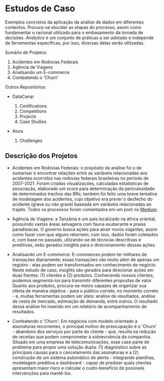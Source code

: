 # Estudos de Caso

Exemplos concretos da aplicação da análise de dados em diferentes contextos. Procura-se elucidar as etapas do processo, assim como fundamentar o racional utilizado para o embasamento da tomada de decisões. <em>Analytics</em> é um conjunto de práticas a ser adotado e independe de ferramentas específicas, por isso, diversas delas serão utilizadas.

Sumário de Projetos:
1. Acidentes em Rodovias Federais
2. Agência de Viagens
3. Analisando um E-commerce
4. Combatendo o 'Churn'

Outros Repositórios:
* DataCamp
  1. Certifications
  2. Competitions
  3. Projects
  4. Case Studies

* Alura
  1. Challenges
   

## Descrição dos Projetos

* Acidentes em Rodovias Federais: o propósito da análise foi o de sumarisar e encontrar relações entre as variáveis relacionadas aos acidentes ocorridos nas rodovias federais brasileiras no período de 2007-2021. Foram criadas visualizações, calculadas estatísticas de associação, elaborado um score para determinação da periculosidade de determinados trechos das BRs; também foi feito uma breve tentativa de modelagem dos acidentes, cujo objetivo era prever o desfecho do acidente (grave ou não grave) baseada em variáveis relacionadas ao trajeto. Todos os processos foram comentados em um post no [Medium](https://medium.com/@viniciusbelchior0/analisando-os-acidentes-em-rodovias-federais-2007-2021-7ad57aabb10f).

* Agência de Viagens: a Tanzânia é um país localizado na áfrica oriental, possuindo vastas áreas selvagens com fauna exuberante e praias paradisíacas. O governo busca ações para atrair novos viajantes, assim como fazer com que alguns retornem; com isso, dados foram coletados e, com base no passado, utlizando-se de técnicas descritivas e preditivas, seão gerados insights para o direcionamento dessas ações.

* Analisando um E-commerce: E-commerces podem ter milhares de transações diariamente; essas transações vão muito além de apenas um registro - elas podem ser transformados em conhecimento de negócio. Neste estudo de caso, insights são gerados para direcionar ações em duas frentes: (1) clientes e (2) produtos. Conhecendo nossos clientes, podemos segmentá-los para transmitir diferentes propostas de valor. Quanto aos produtos, procura-se meios capazes de organizar sua oferta de maneira objetiva - para o público correto, no momento correto - e, muitas ferramentas podem ser úteis: análise de resultados, análise de cesta de mercado, estimação de demanda, entre outros. O resultado dessa análise foi inserido em um relatório de acompanhamento de resultados.

* Combatendo o 'Churn': Em negócios com modelo orientado a assinaturas recorrentes, o principal motivo de preocupação é o 'Churn' - abandono dos serviços por parte do cliente - que, resulta na redução de receitas que podem comprometer à sobrevivência da companhia. Situado em uma empresa de telecomunicações, esse case parte do problema para propor uma solução dupla: (1) diagnóstico sobre as principais causas para o cancelamento das assinaturas e a (2) construção de um sistema automático de alerta - integrando planilhas, modelagem preditiva e dashboard - capaz de predizer quais clientes apresentam maior risco e calcular o custo-benefício de possíveis intervenções para mantê-los.

